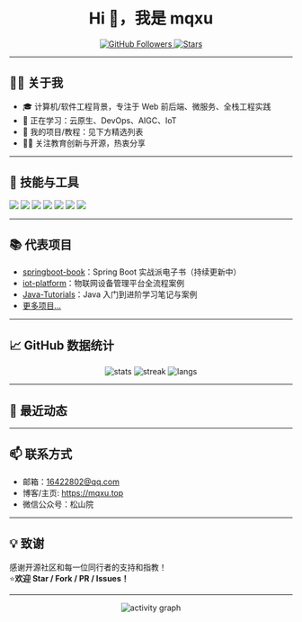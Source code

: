 <h1 align="center">Hi 👋，我是 mqxu</h1>
<p align="center">
  <a href="https://github.com/mqxu">
    <img src="https://img.shields.io/github/followers/mqxu?label=GitHub%20Followers&style=social" alt="GitHub Followers" />
  </a>
  <a href="https://github.com/mqxu">
    <img src="https://img.shields.io/github/stars/mqxu?affiliations=OWNER%2CCOLLABORATOR&style=social" alt="Stars" />
  </a>
</p>

---

## 🙋‍♂️ 关于我

- 🎓 计算机/软件工程背景，专注于 Web 前后端、微服务、全栈工程实践
- 🌱 正在学习：云原生、DevOps、AIGC、IoT
- 📝 我的项目/教程：见下方精选列表
- 👨‍🏫 关注教育创新与开源，热衷分享

---

## 🚀 技能与工具

<p>
  <img src="https://img.shields.io/badge/Java-ED8B00?style=for-the-badge&logo=java&logoColor=white"/>
  <img src="https://img.shields.io/badge/SpringBoot-6DB33F?style=for-the-badge&logo=spring-boot&logoColor=white"/>
  <img src="https://img.shields.io/badge/MySQL-4479A1?style=for-the-badge&logo=mysql&logoColor=white"/>
  <img src="https://img.shields.io/badge/Vue3-42b883?style=for-the-badge&logo=vue.js&logoColor=white"/>
  <img src="https://img.shields.io/badge/Docker-2496ED?style=for-the-badge&logo=docker&logoColor=white"/>
  <img src="https://img.shields.io/badge/Git-F05032?style=for-the-badge&logo=git&logoColor=white"/>
  <img src="https://img.shields.io/badge/GitHub-181717?style=for-the-badge&logo=github&logoColor=white"/>
</p>

---

## 📚 代表项目

- [springboot-book](https://github.com/mqxu/springboot-book)：Spring Boot 实战派电子书（持续更新中）
- [iot-platform](https://github.com/mqxu/iot-platform)：物联网设备管理平台全流程案例
- [Java-Tutorials](https://github.com/mqxu/java-tutorials)：Java 入门到进阶学习笔记与案例
- [更多项目...](https://github.com/mqxu?tab=repositories)

---

## 📈 GitHub 数据统计

<p align="center">
  <img src="https://github-readme-stats.vercel.app/api?username=mqxu&show_icons=true&theme=vue" alt="stats" />
  <img src="https://github-readme-streak-stats.herokuapp.com/?user=mqxu&theme=vue" alt="streak" />
  <img src="https://github-readme-stats.vercel.app/api/top-langs/?username=mqxu&layout=compact&theme=vue" alt="langs" />
</p>

---

## 📝 最近动态

<!--START_SECTION:activity-->
<!--END_SECTION:activity-->

---

## 📫 联系方式

- 邮箱：16422802@qq.com
- 博客/主页: https://mqxu.top
- 微信公众号：松山院

---

## 💡 致谢

感谢开源社区和每一位同行者的支持和指教！  
⭐️**欢迎 Star / Fork / PR / Issues！**

---

<p align="center">
  <img src="https://github-readme-activity-graph.cyclic.app/graph?username=mqxu&theme=vue" alt="activity graph" />
</p>
